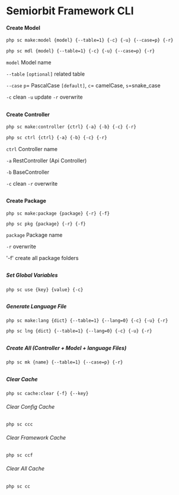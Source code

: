 # Semiorbit Framework CLI

#### Create Model

```sh
php sc make:model {model} {--table=1} {-c} {-u} {--case=p} {-r}
```


```sh
php sc mdl {model} {--table=1} {-c} {-u} {--case=p} {-r}
```


`model` Model name

`--table` `[optional]` related table

`--case` `p`= PascalCase `[default]`, `c`= camelCase, `s`=snake_case

`-c` clean
`-u` update
`-r` overwrite


##
#### Create Controller

```sh
php sc make:controller {ctrl} {-a} {-b} {-c} {-r}
```

```sh
php sc ctrl {ctrl} {-a} {-b} {-c} {-r}
```

`ctrl` Controller name

`-a` RestController (Api Controller)

`-b` BaseController

`-c` clean
`-r` overwrite

##
#### Create Package

```shell
php sc make:package {package} {-r} {-f}
```

```shell
php sc pkg {package} {-r} {-f}
```

`package` Package name

`-r` overwrite

'-f' create all package folders


##
##### Set Global Variables

```shell
php sc use {key} {value} {-c}
```

##
##### Generate Language File

```shell
php sc make:lang {dict} {--table=1} {--lang=0} {-c} {-u} {-r}
```

```shell
php sc lng {dict} {--table=1} {--lang=0} {-c} {-u} {-r}
```

##
##### Create All (Controller + Model + language Files)
```shell
php sc mk {name} {--table=1} {--case=p} {-r}
```

##
##### Clear Cache
```shell
php sc cache:clear {-f} {--key}
```

###### Clear Config Cache
```shell
php sc ccc
```

###### Clear Framework Cache
```shell
php sc ccf
```

###### Clear All Cache
```shell
php sc cc
```

